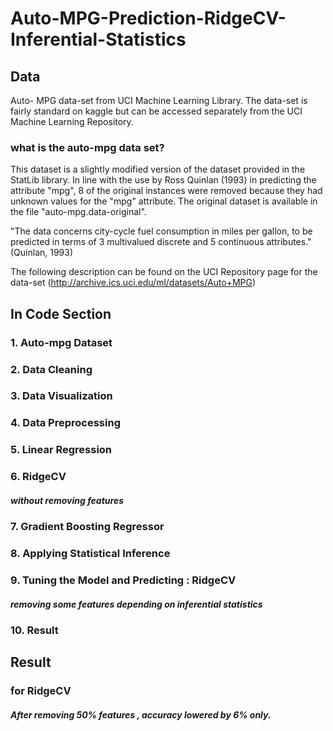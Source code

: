 # Auto-MPG-Prediction-RidgeCV-Inferential-Statistics

## Data
Auto- MPG data-set from UCI Machine Learning Library. The data-set is fairly standard on kaggle but can be accessed separately from the UCI Machine Learning Repository.

### what is the auto-mpg data set?

This dataset is a slightly modified version of the dataset provided in the StatLib library. In line with the use by Ross Quinlan (1993) in predicting the attribute "mpg", 8 of the original instances were removed because they had unknown values for the "mpg" attribute. The original dataset is available in the file "auto-mpg.data-original".

"The data concerns city-cycle fuel consumption in miles per gallon, to be predicted in terms of 3 multivalued discrete and 5 continuous attributes." (Quinlan, 1993)

The following description can be found on the UCI Repository page for the data-set (http://archive.ics.uci.edu/ml/datasets/Auto+MPG)

## In Code Section

### 1. Auto-mpg Dataset
### 2. Data Cleaning
### 3. Data Visualization
### 4. Data Preprocessing
### 5. Linear Regression
### 6. RidgeCV
#####   without removing features
### 7. Gradient Boosting Regressor
### 8. Applying Statistical Inference
### 9. Tuning the Model and Predicting : RidgeCV
#####    removing some features depending on inferential statistics
### 10. Result


## Result

### for RidgeCV

##### After removing 50% features , accuracy lowered by 6% only.